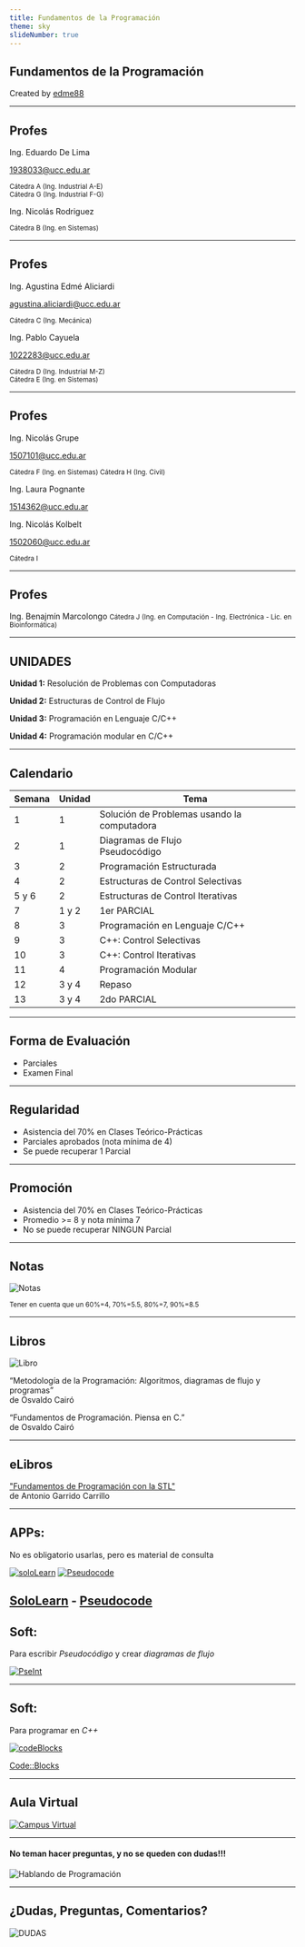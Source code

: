 ```yaml
---
title: Fundamentos de la Programación
theme: sky
slideNumber: true
---
```


## Fundamentos de la Programación

Created by [edme88](https://t.me/edme88)


---
## Profes

Ing. Eduardo De Lima

1938033@ucc.edu.ar

<small> Cátedra A (Ing. Industrial A-E) </small> <br>
<small> Cátedra G (Ing. Industrial F-G) </small>


Ing. Nicolás Rodriguez

<small> Cátedra B (Ing. en Sistemas) </small>

---
## Profes
Ing. Agustina Edmé Aliciardi

agustina.aliciardi@ucc.edu.ar

<small> Cátedra C (Ing. Mecánica) </small>

Ing. Pablo Cayuela

1022283@ucc.edu.ar

<small> Cátedra D (Ing. Industrial M-Z) </small> <br>
<small> Cátedra E (Ing. en Sistemas) </small>

---
## Profes
Ing. Nicolás Grupe

1507101@ucc.edu.ar

<small> Cátedra F (Ing. en Sistemas) </small>
<small> Cátedra H (Ing. Civil) </small>

Ing. Laura Pognante

1514362@ucc.edu.ar

Ing. Nicolás Kolbelt

1502060@ucc.edu.ar

<small> Cátedra I </small>

---
## Profes
Ing. Benajmín Marcolongo
<small> Cátedra J (Ing. en Computación - Ing. Electrónica - Lic. en Bioinformática) </small>

---
## UNIDADES
**Unidad 1:** Resolución de Problemas con Computadoras

**Unidad 2:** Estructuras de Control de Flujo

**Unidad 3:** Programación en Lenguaje C/C++

**Unidad 4:** Programación modular en C/C++

---
## Calendario
<!-- .slide: style="font-size: 0.5em" -->
| Semana | Unidad | Tema |
|--------|--------|------|
| 1 | 1 | Solución de Problemas usando la computadora |
| 2 | 1 | Diagramas de Flujo <br> Pseudocódigo |
| 3 | 2 | Programación Estructurada |
| 4 | 2 | Estructuras de Control Selectivas |
| 5 y 6 | 2 | Estructuras de Control Iterativas |
| 7 | 1 y 2 | 1er PARCIAL |
| 8 | 3 | Programación en Lenguaje C/C++ |
| 9 | 3 | C++: Control Selectivas |
| 10 | 3 | C++: Control Iterativas |
| 11 | 4 | Programación Modular |
| 12 | 3 y 4 | Repaso |
| 13 | 3 y 4 | 2do PARCIAL |

---
## Forma de Evaluación
* Parciales
* Examen Final

---
## Regularidad
* Asistencia del 70% en Clases Teórico-Prácticas
* Parciales aprobados (nota mínima de 4)
* Se puede recuperar 1 Parcial

---
## Promoción
* Asistencia del 70% en Clases Teórico-Prácticas
* Promedio >= 8 y nota mínima 7
* No se puede recuperar NINGUN Parcial

---
## Notas
![Notas](images/presentacion/notasFacultad.png)

<small>Tener en cuenta que un 60%=4, 70%=5.5, 80%=7, 90%=8.5</small>

---
## Libros

![Libro](images/book.png)

“Metodología de la Programación: Algoritmos, diagramas de flujo y programas” <br>
de Osvaldo Cairó
    
“Fundamentos de Programación. Piensa en C.” <br>
de Osvaldo Cairó

---
## eLibros
["Fundamentos de Programación con la STL"](https://elibro.net/es/ereader/bibliotecas-ucc/48145?page=39) <br>
de Antonio Garrido Carrillo
    
---
## APPs:
No es obligatorio usarlas, pero es material de consulta

[![soloLearn](images/soloLearn.png)](https://play.google.com/store/apps/details?id=com.sololearn&hl=es_419)
[![Pseudocode](images/presentacion/pseudocode.png)](https://play.google.com/store/apps/details?id=pe.diegoveloper.pseudocode&hl=es_AR)

[SoloLearn](https://play.google.com/store/apps/details?id=com.sololearn&hl=es_419) - [Pseudocode](https://play.google.com/store/apps/details?id=pe.diegoveloper.pseudocode&hl=es_AR)   
---
## Soft:
Para escribir *Pseudocódigo* y crear *diagramas de flujo*

[![PseInt](images/pseint.png)](http://pseint.sourceforge.net/)
 
---
## Soft:
Para programar en *C++*

[![codeBlocks](images/codeBlocks.png)](http://www.codeblocks.org)

[Code::Blocks](http://www.codeblocks.org)

---
## Aula Virtual
[![Campus Virtual](images/presentacion/moodle.png)](https://campusvirtual.ucc.edu.ar/course/view.php?id=6713)

---
#### No teman hacer preguntas, y no se queden con dudas!!!
![Hablando de Programación](images/presentacion/hablando_programacion.png)


---
## ¿Dudas, Preguntas, Comentarios?
![DUDAS](images/pregunta.gif)